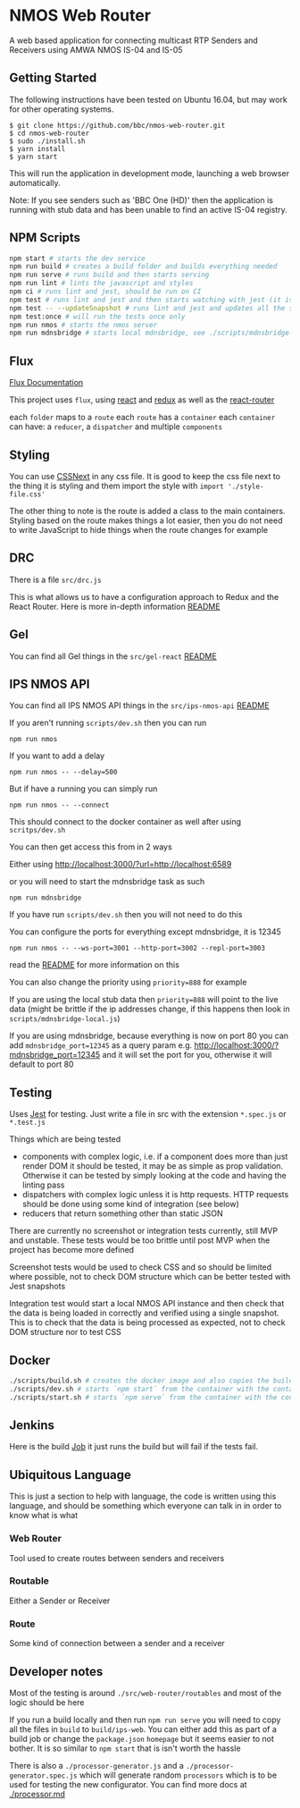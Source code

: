 # NMOS Web Router

A web based application for connecting multicast RTP Senders and Receivers using AMWA NMOS IS-04 and IS-05

## Getting Started

The following instructions have been tested on Ubuntu 16.04, but may work for other operating systems.

```
$ git clone https://github.com/bbc/nmos-web-router.git
$ cd nmos-web-router
$ sudo ./install.sh
$ yarn install
$ yarn start
```

This will run the application in development mode, launching a web browser automatically.

Note: If you see senders such as 'BBC One (HD)' then the application is running with stub data and has been unable to find an active IS-04 registry.

## NPM Scripts

```bash
npm start # starts the dev service
npm run build # creates a build folder and builds everything needed
npm run serve # runs build and then starts serving
npm run lint # lints the javascript and styles
npm ci # runs lint and jest, should be run on CI
npm test # runs lint and jest and then starts watching with jest (it is amazing)
npm test -- --updateSnapshot # runs lint and jest and updates all the snapshots
npm test:once # will run the tests once only
npm run nmos # starts the nmos server
npm run mdnsbridge # starts local mdnsbridge, see ./scripts/mdnsbridge-local.js to see what it returns
```

## Flux

[Flux Documentation](https://facebook.github.io/flux/docs/actions-and-the-dispatcher.html#content)

This project uses `flux`, using [react](https://facebook.github.io/react/) and [redux](http://redux.js.org/) as well as the [react-router](https://github.com/ReactTraining/react-router)

each `folder` maps to a `route`
each `route` has a `container`
each `container` can have: a `reducer`, a `dispatcher` and multiple `components`

## Styling

You can use [CSSNext](http://cssnext.io/) in any css file. It is good to keep the css file next to the thing it is styling and them import the style with `import './style-file.css'`

The other thing to note is the route is added a class to the main containers. Styling based on the route makes things a lot easier, then you do not need to write JavaScript to hide things when the route changes for example

## DRC

There is a file `src/drc.js`

This is what allows us to have a configuration approach to Redux and the React Router. Here is more in-depth information [README](./src/DRC.md)

## Gel

You can find all Gel things in the `src/gel-react` [README](./src/gel-react/README.md)

## IPS NMOS API

You can find all IPS NMOS API things in the `src/ips-nmos-api` [README](./src/ips-nmos-api/README.md)

If you aren't running `scripts/dev.sh` then you can run

```
npm run nmos
```

If you want to add a delay

```
npm run nmos -- --delay=500
```

But if have a running you can simply run

```
npm run nmos -- --connect
```

This should connect to the docker container as well after using `scritps/dev.sh`

You can then get access this from in 2 ways

Either using [http://localhost:3000/?url=http://localhost:6589](http://localhost:3000/?url=http://localhost:6589)

or you will need to start the mdnsbridge task as such

```
npm run mdnsbridge
```

If you have run `scripts/dev.sh` then you will not need to do this

You can configure the ports for everything except mdnsbridge, it is 12345

```
npm run nmos -- --ws-port=3001 --http-port=3002 --repl-port=3003
```

read the [README](./src/ips-nmos-api/README.md) for more information on this

You can also change the priority using `priority=888` for example

If you are using the local stub data then `priority=888` will point to the live data (might be brittle if the ip addresses change, if this happens then look in `scripts/mdnsbridge-local.js`)

If you are using mdnsbridge, because everything is now on port 80 you can add `mdnsbridge_port=12345` as a query param e.g. [http://localhost:3000/?mdnsbridge_port=12345](http://localhost:3000/?mdnsbridge_port=12345) and it will set the port for you, otherwise it will default to port 80

## Testing

Uses [Jest](http://facebook.github.io/jest/) for testing. Just write a file in src with the extension `*.spec.js` or `*.test.js`

Things which are being tested
  * components with complex logic, i.e. if a component does more than just render DOM it should be tested, it may be as simple as prop validation. Otherwise it can be tested by simply looking at the code and having the linting pass
  * dispatchers with complex logic unless it is http requests. HTTP requests should be done using some kind of integration (see below)
  * reducers that return something other than static JSON

There are currently no screenshot or integration tests currently, still MVP and unstable. These tests would be too brittle until post MVP when the project has become more defined

Screenshot tests would be used to check CSS and so should be limited where possible, not to check DOM structure which can be better tested with Jest snapshots

Integration test would start a local NMOS API instance and then check that the data is being loaded in correctly and verified using a single snapshot. This is to check that the data is being processed as expected, not to check DOM structure nor to test CSS

## Docker

```bash
./scripts/build.sh # creates the docker image and also copies the build file for deploying, jenkins doesn't seem to like running this script so just copy it's contents to jenkins and add sudo to everything as a temprory fix
./scripts/dev.sh # starts `npm start` from the container with the container name `ips-web-dev` it also starts the nmos and mdnsbridge tasks
./scripts/start.sh # starts `npm serve` from the container with the container name `ips-web-start`
```

## Jenkins

Here is the build [Job](https://jenkins.rd.bbc.co.uk/job/pbuilder.ap.ips-web/) it just runs the build but will fail if the tests fail.

## Ubiquitous Language

This is just a section to help with language, the code is written using this language, and should be something which everyone can talk in in order to know what is what

### Web Router

Tool used to create routes between senders and receivers

### Routable

Either a Sender or Receiver

### Route

Some kind of connection between a sender and a receiver

## Developer notes

Most of the testing is around `./src/web-router/routables` and most of the logic should be here

If you run a build locally and then run `npm run serve` you will need to copy all the files in `build` to `build/ips-web`. You can either add this as part of a build job or change the `package.json` `homepage` but it seems easier to not bother. It is so similar to `npm start` that is isn't worth the hassle

There is also a `./processor-generator.js` and a `./processor-generator.spec.js` which will generate random `processors` which is to be used for testing the new configurator. You can find more docs at [./processor.md](./processor.md)
